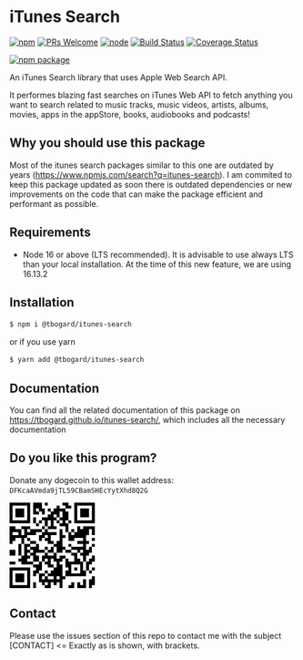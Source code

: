 # iTunes Search

[![npm](https://img.shields.io/npm/l/express.svg?style=flat-square)](https://github.com/tbogard/itunes-search/blob/main/LICENSE)
[![PRs Welcome](https://img.shields.io/badge/PRs-welcome-orange.svg?style=flat-square)](http://makeapullrequest.com)
[![node](https://img.shields.io/badge/node-%3E=_16.13.2-green.svg?style=flat-square)](https://nodejs.org)
[![Build Status](https://app.travis-ci.com/tbogard/itunes-search.svg?branch=main)](https://app.travis-ci.com/tbogard/itunes-search)
[![Coverage Status](https://coveralls.io/repos/github/tbogard/itunes-search/badge.svg)](https://coveralls.io/github/tbogard/itunes-search?branch=main)

[![npm package](https://nodei.co/npm/@tbogard/itunes-search.png?downloads=true&downloadRank=true&stars=true)](https://nodei.co/npm/@tbogard/itunes-search)

An iTunes Search library that uses Apple Web Search API.

It performes blazing fast searches on iTunes Web API to fetch anything you want to search related to music tracks, music videos, artists, albums, movies, apps in the appStore, books, audiobooks and podcasts!

## Why you should use this package

Most of the itunes search packages similar to this one are outdated by years (https://www.npmjs.com/search?q=itunes-search). I am commited to keep this package updated as soon there is outdated dependencies or new improvements on the code that can make the package efficient and performant as possible.

## Requirements

- Node 16 or above (LTS recommended). It is advisable to use always LTS than your local installation. At the time of this new feature, we are using 16.13.2

## Installation

```bash
$ npm i @tbogard/itunes-search
```

or if you use yarn

```bash
$ yarn add @tbogard/itunes-search
```

## Documentation

You can find all the related documentation of this package on https://tbogard.github.io/itunes-search/, which includes all the necessary documentation

## Do you like this program?

Donate any dogecoin to this wallet address:
`DFKcaAVmda9jTL59CBamSHEcYytXhd8Q2G`

![DFKcaAVmda9jTL59CBamSHEcYytXhd8Q2G](./docs/QRCode.png)

## Contact

Please use the issues section of this repo to contact me with the subject [CONTACT] <= Exactly as is shown, with brackets.
